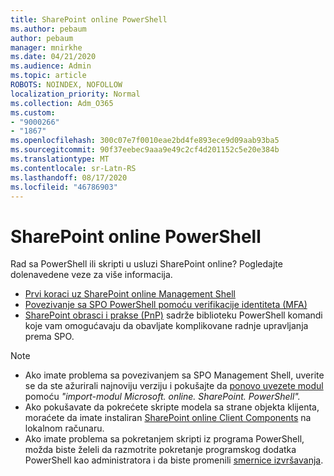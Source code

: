 ```yaml
---
title: SharePoint online PowerShell
ms.author: pebaum
author: pebaum
manager: mnirkhe
ms.date: 04/21/2020
ms.audience: Admin
ms.topic: article
ROBOTS: NOINDEX, NOFOLLOW
localization_priority: Normal
ms.collection: Adm_O365
ms.custom:
- "9000266"
- "1867"
ms.openlocfilehash: 300c07e7f0010eae2bd4fe893ece9d09aab93ba5
ms.sourcegitcommit: 90f37eebec9aaa9e49c2cf4d201152c5e20e384b
ms.translationtype: MT
ms.contentlocale: sr-Latn-RS
ms.lasthandoff: 08/17/2020
ms.locfileid: "46786903"
---
```

# <a name="sharepoint-online-powershell"></a>SharePoint online PowerShell

Rad sa PowerShell ili skripti u usluzi SharePoint online? Pogledajte dolenavedene veze za više informacija.
- [Prvi koraci uz SharePoint online Management Shell](https://docs.microsoft.com/powershell/sharepoint/sharepoint-online/connect-sharepoint-online?view=sharepoint-ps)
- [Povezivanje sa SPO PowerShell pomoću verifikacije identiteta (MFA)](https://docs.microsoft.com/powershell/sharepoint/sharepoint-online/connect-sharepoint-online?view=sharepoint-ps#to-connect-with-multifactor-authentication-mfa)
- [SharePoint obrasci i prakse (PnP)](https://docs.microsoft.com/powershell/sharepoint/sharepoint-pnp/sharepoint-pnp-cmdlets?view=sharepoint-ps) sadrže biblioteku PowerShell komandi koje vam omogućavaju da obavljate komplikovane radnje upravljanja prema SPO.

> [!NOTE]
> - Ako imate problema sa povezivanjem sa SPO Management Shell, uverite se da ste ažurirali najnoviju verziju i pokušajte da [ponovo uvezete modul](https://docs.microsoft.com/powershell/developer/module/importing-a-powershell-module) pomoću *"import-modul Microsoft. online. SharePoint. PowerShell".*
> - Ako pokušavate da pokrećete skripte modela sa strane objekta klijenta, moraćete da imate instaliran [SharePoint online Client Components](https://www.microsoft.com/download/details.aspx?id=42038) na lokalnom računaru.
> - Ako imate problema sa pokretanjem skripti iz programa PowerShell, možda biste želeli da razmotrite pokretanje programskog dodatka PowerShell kao administratora i da biste promenili [smernice izvršavanja](https://docs.microsoft.com/powershell/module/microsoft.powershell.core/about/about_execution_policies?view=powershell-6).